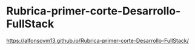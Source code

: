 # Rubrica-primer-corte-Desarrollo-FullStack
https://alfonsovm13.github.io/Rubrica-primer-corte-Desarrollo-FullStack/
